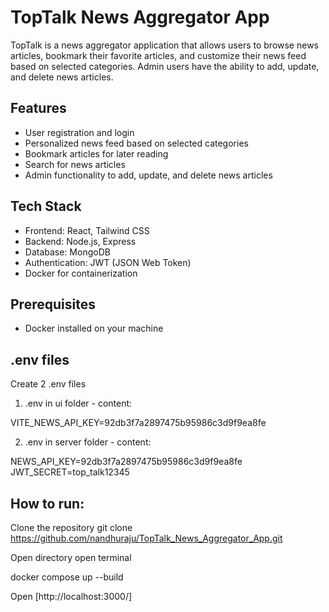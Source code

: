 # TopTalk News Aggregator App

TopTalk is a news aggregator application that allows users to browse news articles, bookmark their favorite articles, and customize their news feed based on selected categories. Admin users have the ability to add, update, and delete news articles.

## Features

- User registration and login
- Personalized news feed based on selected categories
- Bookmark articles for later reading
- Search for news articles
- Admin functionality to add, update, and delete news articles

## Tech Stack

- Frontend: React, Tailwind CSS
- Backend: Node.js, Express
- Database: MongoDB
- Authentication: JWT (JSON Web Token)
- Docker for containerization

## Prerequisites

- Docker installed on your machine

## .env files
 
 Create 2 .env files
 
 1. .env in ui folder - content:
 
 VITE_NEWS_API_KEY=92db3f7a2897475b95986c3d9f9ea8fe
 
 2. .env in server folder - content:

NEWS_API_KEY=92db3f7a2897475b95986c3d9f9ea8fe
JWT_SECRET=top_talk12345

## How to run:

Clone the repository
 git clone https://github.com/nandhuraju/TopTalk_News_Aggregator_App.git

Open directory open terminal

docker compose up --build

Open [http://localhost:3000/]

